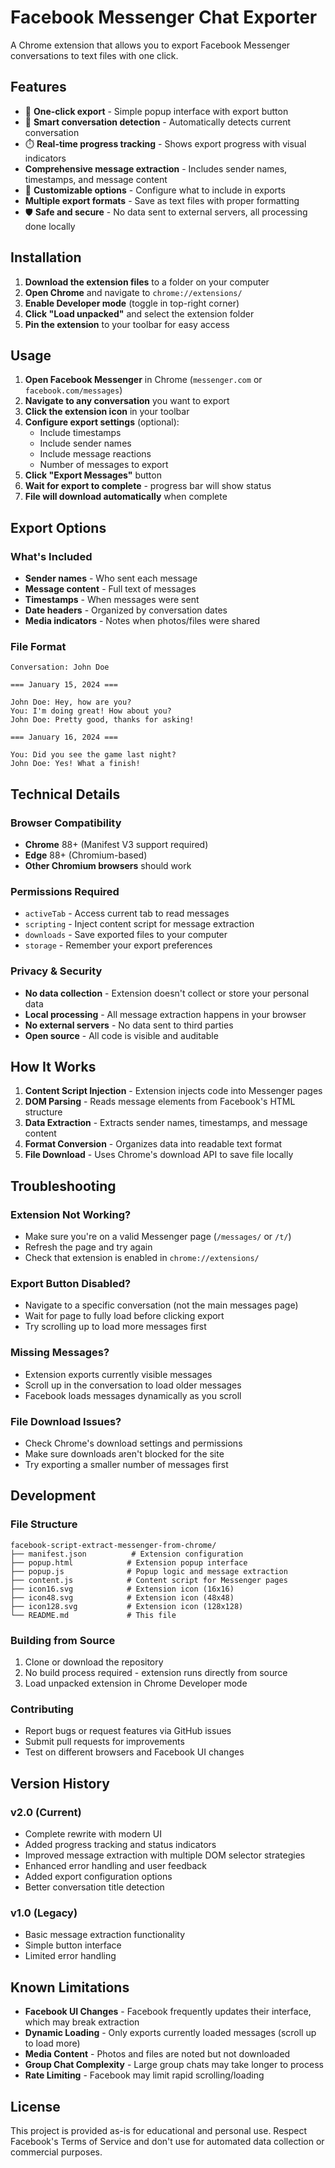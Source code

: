 # Facebook Messenger Chat Exporter

A Chrome extension that allows you to export Facebook Messenger conversations to text files with one click.

## Features

- 🚀 **One-click export** - Simple popup interface with export button
- 📱 **Smart conversation detection** - Automatically detects current conversation
- ⏱️ **Real-time progress tracking** - Shows export progress with visual indicators
- **Comprehensive message extraction** - Includes sender names, timestamps, and message content
- 🔧 **Customizable options** - Configure what to include in exports
- **Multiple export formats** - Save as text files with proper formatting
- 🛡️ **Safe and secure** - No data sent to external servers, all processing done locally

## Installation

1. **Download the extension files** to a folder on your computer
2. **Open Chrome** and navigate to `chrome://extensions/`
3. **Enable Developer mode** (toggle in top-right corner)
4. **Click "Load unpacked"** and select the extension folder
5. **Pin the extension** to your toolbar for easy access

## Usage

1. **Open Facebook Messenger** in Chrome (`messenger.com` or `facebook.com/messages`)
2. **Navigate to any conversation** you want to export
3. **Click the extension icon** in your toolbar
4. **Configure export settings** (optional):
   - Include timestamps
   - Include sender names
   - Include message reactions
   - Number of messages to export
5. **Click "Export Messages"** button
6. **Wait for export to complete** - progress bar will show status
7. **File will download automatically** when complete

## Export Options

### What's Included
- **Sender names** - Who sent each message
- **Message content** - Full text of messages
- **Timestamps** - When messages were sent
- **Date headers** - Organized by conversation dates
- **Media indicators** - Notes when photos/files were shared

### File Format
```
Conversation: John Doe

=== January 15, 2024 ===

John Doe: Hey, how are you?
You: I'm doing great! How about you?
John Doe: Pretty good, thanks for asking!

=== January 16, 2024 ===

You: Did you see the game last night?
John Doe: Yes! What a finish!
```

## Technical Details

### Browser Compatibility
- **Chrome** 88+ (Manifest V3 support required)
- **Edge** 88+ (Chromium-based)
- **Other Chromium browsers** should work

### Permissions Required
- `activeTab` - Access current tab to read messages
- `scripting` - Inject content script for message extraction
- `downloads` - Save exported files to your computer
- `storage` - Remember your export preferences

### Privacy & Security
-  **No data collection** - Extension doesn't collect or store your personal data
-  **Local processing** - All message extraction happens in your browser
-  **No external servers** - No data sent to third parties
-  **Open source** - All code is visible and auditable

## How It Works

1. **Content Script Injection** - Extension injects code into Messenger pages
2. **DOM Parsing** - Reads message elements from Facebook's HTML structure
3. **Data Extraction** - Extracts sender names, timestamps, and message content
4. **Format Conversion** - Organizes data into readable text format
5. **File Download** - Uses Chrome's download API to save file locally

## Troubleshooting

### Extension Not Working?
- Make sure you're on a valid Messenger page (`/messages/` or `/t/`)
- Refresh the page and try again
- Check that extension is enabled in `chrome://extensions/`

### Export Button Disabled?
- Navigate to a specific conversation (not the main messages page)
- Wait for page to fully load before clicking export
- Try scrolling up to load more messages first

### Missing Messages?
- Extension exports currently visible messages
- Scroll up in the conversation to load older messages
- Facebook loads messages dynamically as you scroll

### File Download Issues?
- Check Chrome's download settings and permissions
- Make sure downloads aren't blocked for the site
- Try exporting a smaller number of messages first

## Development

### File Structure
```
facebook-script-extract-messenger-from-chrome/
├── manifest.json          # Extension configuration
├── popup.html            # Extension popup interface
├── popup.js              # Popup logic and message extraction
├── content.js            # Content script for Messenger pages
├── icon16.svg            # Extension icon (16x16)
├── icon48.svg            # Extension icon (48x48)
├── icon128.svg           # Extension icon (128x128)
└── README.md             # This file
```

### Building from Source
1. Clone or download the repository
2. No build process required - extension runs directly from source
3. Load unpacked extension in Chrome Developer mode

### Contributing
- Report bugs or request features via GitHub issues
- Submit pull requests for improvements
- Test on different browsers and Facebook UI changes

## Version History

### v2.0 (Current)
- Complete rewrite with modern UI
- Added progress tracking and status indicators
- Improved message extraction with multiple DOM selector strategies
- Enhanced error handling and user feedback
- Added export configuration options
- Better conversation title detection

### v1.0 (Legacy)
- Basic message extraction functionality
- Simple button interface
- Limited error handling

## Known Limitations

- **Facebook UI Changes** - Facebook frequently updates their interface, which may break extraction
- **Dynamic Loading** - Only exports currently loaded messages (scroll up to load more)
- **Media Content** - Photos and files are noted but not downloaded
- **Group Chat Complexity** - Large group chats may take longer to process
- **Rate Limiting** - Facebook may limit rapid scrolling/loading

## License

This project is provided as-is for educational and personal use. Respect Facebook's Terms of Service and don't use for automated data collection or commercial purposes.
